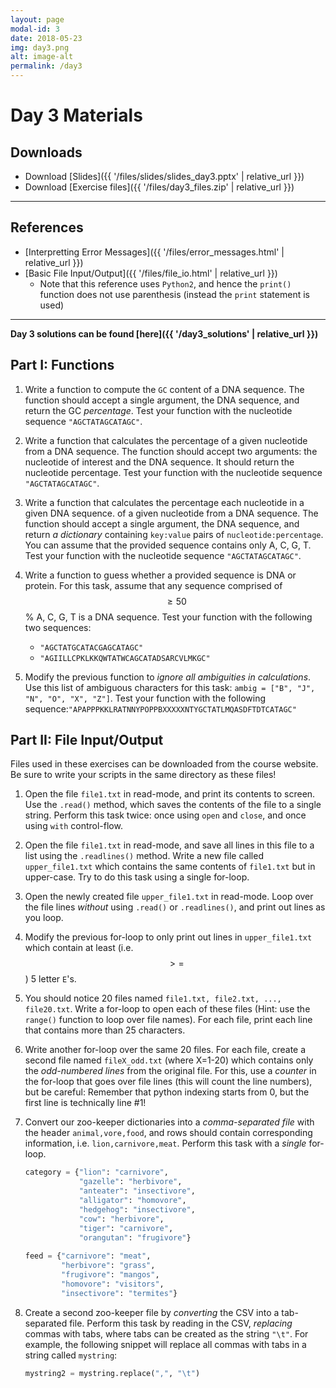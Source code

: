 ```yaml
---
layout: page
modal-id: 3
date: 2018-05-23
img: day3.png
alt: image-alt
permalink: /day3
---
```


# Day 3 Materials


## Downloads

+ Download [Slides]({{ '/files/slides/slides_day3.pptx' | relative_url }})
+ Download [Exercise files]({{ '/files/day3_files.zip' | relative_url }})
<!--+ Download [Exercise solutions](link)-->

----------------------------

## References

+ [Interpretting Error Messages]({{ '/files/error_messages.html' | relative_url }})
+ [Basic File Input/Output]({{ '/files/file_io.html' | relative_url }})
	+ Note that this reference uses `Python2`, and hence the `print()` function does not use parenthesis (instead the `print` statement is used)
----------------------------

**Day 3 solutions can be found [here]({{ '/day3_solutions' | relative_url }})**


## Part I: Functions

1. Write a function to compute the `GC` content of a DNA sequence. The function should accept a single argument, the DNA sequence, and return the GC *percentage*. Test your function with the nucleotide sequence `"AGCTATAGCATAGC"`.

2. Write a function that calculates the percentage of a given nucleotide from a DNA sequence. The function should accept two arguments: the nucleotide of interest and the DNA sequence. It should return the nucleotide percentage. Test your function with the nucleotide sequence `"AGCTATAGCATAGC"`.

3. Write a function that calculates the percentage each nucleotide in a given DNA sequence. of a given nucleotide from a DNA sequence. The function should accept a single argument, the DNA sequence, and return *a dictionary* containing `key:value` pairs of `nucleotide:percentage`. You can assume that the provided sequence contains only A, C, G, T. Test your function with the nucleotide sequence `"AGCTATAGCATAGC"`.

4. Write a function to guess whether a provided sequence is DNA or protein. For this task, assume that any sequence comprised of $$\geq50$$% A, C, G, T is a DNA sequence. Test your function with the following two sequences:
	+ `"AGCTATGCATACGAGCATAGC"`
	+ `"AGIILLCPKLKKQWTATWCAGCATADSARCVLMKGC"`

5. Modify the previous function to *ignore all ambiguities in calculations*. Use this list of ambiguous characters for this task: `ambig = ["B", "J", "N", "O", "X", "Z"]`. Test your function with the following sequence:`"APAPPPKKLRATNNYPOPPBXXXXXNTYGCTATLMQASDFTDTCATAGC"`


## Part II: File Input/Output

Files used in these exercises can be downloaded from the course website. Be sure to write your scripts in the same directory as these files!

1. Open the file `file1.txt` in read-mode, and print its contents to screen. Use the `.read()` method, which saves the contents of the file to a single string. Perform this task twice: once using `open` and `close`, and once using `with` control-flow.
	
2. Open the file `file1.txt` in read-mode, and save all lines in this file to a list using the `.readlines()` method. Write a new file called `upper_file1.txt` which contains the same contents of `file1.txt` but in upper-case. Try to do this task using a single for-loop.
	
3. Open the newly created file `upper_file1.txt` in read-mode. Loop over the file lines *without* using `.read()` or `.readlines()`, and print out lines as you loop.

4. Modify the previous for-loop to only print out lines in `upper_file1.txt` which contain at least (i.e. $$>=$$) 5 letter `E`'s. 
	
5. You should notice 20 files named `file1.txt, file2.txt, ..., file20.txt`. Write a for-loop to open each of these files (Hint: use the `range()` function to loop over file names). For each file, print each line that contains more than 25 characters.

6. Write another for-loop over the same 20 files. For each file, create a second file named `fileX_odd.txt` (where X=1-20) which contains only the *odd-numbered lines* from the original file. For this, use a *counter* in the for-loop that goes over file lines (this will count the line numbers), but be careful: Remember that python indexing starts from 0, but the first line is technically line #1! 

7. Convert our zoo-keeper dictionaries into a *comma-separated file* with the header `animal,vore,food`, and rows should contain corresponding information, i.e. `lion,carnivore,meat`. Perform this task with a *single* for-loop.
		
    ```python	
	category = {"lion": "carnivore", 
		        "gazelle": "herbivore", 
		        "anteater": "insectivore", 
		        "alligator": "homovore", 
		        "hedgehog": "insectivore", 
		        "cow": "herbivore", 
		        "tiger": "carnivore", 
		        "orangutan": "frugivore"}
		 
	feed = {"carnivore": "meat", 
		    "herbivore": "grass", 
		    "frugivore": "mangos", 
		    "homovore": "visitors", 
		    "insectivore": "termites"}
	```

8. Create a second zoo-keeper file by *converting* the CSV into a tab-separated file. Perform this task by reading in the CSV, *replacing* commas with tabs, where tabs can be created as the string `"\t"`. For example, the following snippet will replace all commas with tabs in a string called `mystring`: 

     ```python	
    mystring2 = mystring.replace(",", "\t")
	```	
